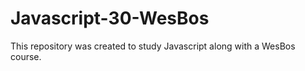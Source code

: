 # Javascript-30-WesBos

This repository was created to study Javascript along with a WesBos course.
